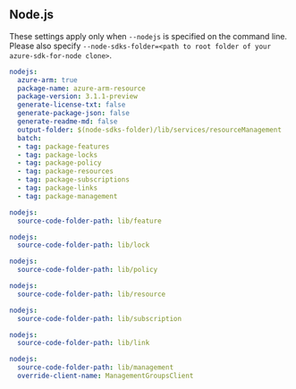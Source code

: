 ## Node.js

These settings apply only when `--nodejs` is specified on the command line.
Please also specify `--node-sdks-folder=<path to root folder of your azure-sdk-for-node clone>`.

```yaml $(nodejs)
nodejs:
  azure-arm: true
  package-name: azure-arm-resource
  package-version: 3.1.1-preview
  generate-license-txt: false
  generate-package-json: false
  generate-readme-md: false
  output-folder: $(node-sdks-folder)/lib/services/resourceManagement
  batch:
  - tag: package-features
  - tag: package-locks
  - tag: package-policy
  - tag: package-resources
  - tag: package-subscriptions
  - tag: package-links
  - tag: package-management
```

```yaml $(nodejs) && $(tag) == 'package-features'
nodejs:
  source-code-folder-path: lib/feature
```

```yaml $(nodejs) && $(tag) == 'package-locks'
nodejs:
  source-code-folder-path: lib/lock
```

```yaml $(nodejs) && $(tag) == 'package-policy'
nodejs:
  source-code-folder-path: lib/policy
```

```yaml $(nodejs) && $(tag) == 'package-resources'
nodejs:
  source-code-folder-path: lib/resource
```

```yaml $(nodejs) && $(tag) == 'package-subscriptions'
nodejs:
  source-code-folder-path: lib/subscription
```

```yaml $(nodejs) && $(tag) == 'package-links'
nodejs:
  source-code-folder-path: lib/link
```

```yaml $(nodejs) && $(tag) == 'package-management'
nodejs:
  source-code-folder-path: lib/management
  override-client-name: ManagementGroupsClient
```